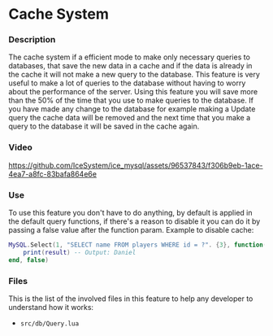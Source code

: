 # Cache System
### Description
The cache system if a efficient mode to make only necessary queries to databases, that save the new data in a cache and if the data is already in the cache it will not make a new query to the database. This feature is very useful to make a lot of queries to the database without having to worry about the performance of the server.
Using this feature you will save more than the 50% of the time that you use to make queries to the database. If you have made any change to the database for example making a Update query the cache data will be removed and the next time that you make a query to the database it will be saved in the cache again.
### Video
https://github.com/IceSystem/ice_mysql/assets/96537843/f306b9eb-1ace-4ea7-a8fc-83bafa864e6e
### Use
To use this feature you don't have to do anything, by default is applied in the default query functions, if there's a reason to disable it you can do it by passing a false value after the function param.
Example to disable cache:
```lua
MySQL.Select(1, "SELECT name FROM players WHERE id = ?". {3}, function(result)
    print(result) -- Output: Daniel
end, false)
```
### Files
This is the list of the involved files in this feature to help any developer to understand how it works:
- ```src/db/Query.lua```
